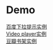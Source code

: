 # Demo

<a href="http://voidsky.cn/Demo/search/">百度下拉提示实例</a><br />
<a href="http://zero1five.gitee.io/lazyman/block/zero.html">Video player实例</a><br />
<a href="http://voidsky.cn/Demo/douban/">豆瓣书架实例</a>
